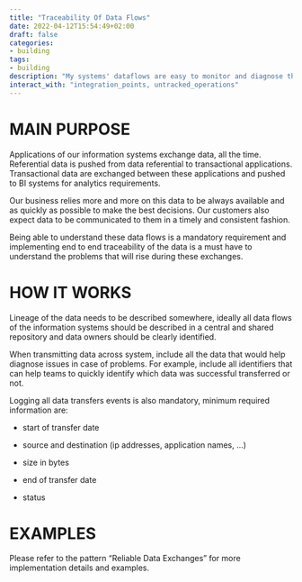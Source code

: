```yaml
---
title: "Traceability Of Data Flows"
date: 2022-04-12T15:54:49+02:00
draft: false
categories:
- building
tags:
- building
description: "My systems' dataflows are easy to monitor and diagnose thanks to correlation (UUIDs...)"
interact_with: "integration_points, untracked_operations"
---
```


# MAIN PURPOSE

Applications of our information systems exchange data, all the time. Referential data is pushed from data referential to transactional applications. Transactional data are exchanged between these applications and pushed to BI systems for analytics requirements.

Our business relies more and more on this data to be always available and as quickly as possible to make the best decisions. Our customers also expect data to be communicated to them in a timely and consistent fashion.

Being able to understand these data flows is a mandatory requirement and implementing end to end traceability of the data is a must have to understand the problems that will rise during these exchanges.

# HOW IT WORKS

Lineage of the data needs to be described somewhere, ideally all data flows of the information systems should be described in a central and shared repository and data owners should be clearly identified.

When transmitting data across system, include all the data that would help diagnose issues in case of problems. For example, include all identifiers that can help teams to quickly identify which data was successful transferred or not.

Logging all data transfers events is also mandatory, minimum required information are:

* start of transfer date

* source and destination (ip addresses, application names, …)

* size in bytes

* end of transfer date

* status


# EXAMPLES

Please refer to the pattern “Reliable Data Exchanges” for more implementation details and examples. 
